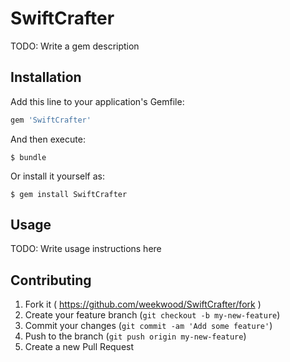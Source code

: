 # SwiftCrafter

TODO: Write a gem description

## Installation

Add this line to your application's Gemfile:

```ruby
gem 'SwiftCrafter'
```

And then execute:

    $ bundle

Or install it yourself as:

    $ gem install SwiftCrafter

## Usage

TODO: Write usage instructions here

## Contributing

1. Fork it ( https://github.com/weekwood/SwiftCrafter/fork )
2. Create your feature branch (`git checkout -b my-new-feature`)
3. Commit your changes (`git commit -am 'Add some feature'`)
4. Push to the branch (`git push origin my-new-feature`)
5. Create a new Pull Request

